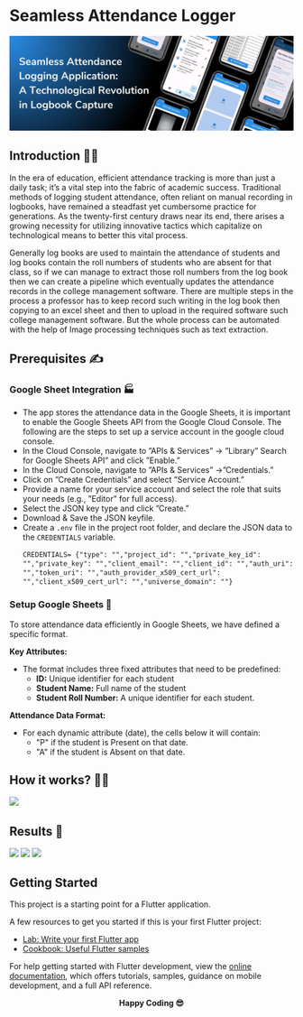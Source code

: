 # Seamless Attendance Logger

![](./pictures/header.jpg)

## Introduction 👨‍💻
In the era of education, efficient attendance tracking is more than just a daily task; it’s a vital step into the fabric of academic success. Traditional methods of logging student attendance, often reliant on manual recording in logbooks, have remained a steadfast yet cumbersome practice for generations. As the twenty-first century draws near its end, there arises a growing necessity for utilizing innovative tactics which capitalize on technological means to better this vital process.

Generally log books are used to maintain the attendance of students and log books contain the roll numbers of students who are absent for that class, so if we can manage to extract those roll numbers from the log book then we can create a pipeline which eventually updates the attendance records in the college management software. There are multiple steps in the process a professor has to keep record such writing in the log book then copying to an excel sheet and then to upload in the required software such college management software. But the whole process can be automated with the help of Image processing techniques such as text extraction.

## Prerequisites ✍️

### Google Sheet Integration 🏭️
- The app stores the attendance data in the Google Sheets, it is important to enable the Google Sheets API from the Google Cloud Console. The following are the steps to set up a service account in the google cloud console. 
- In the Cloud Console, navigate to ”APIs & Services” → ”Library” Search for Google Sheets API” and click ”Enable.” 
- In the Cloud Console, navigate to ”APIs & Services” →”Credentials.” 
- Click on ”Create Credentials” and select ”Service Account.” 
- Provide a name for your service account and select the role that suits your needs (e.g., ”Editor” for full access). 
- Select the JSON key type and click ”Create.” 
- Download & Save the JSON keyfile.
- Create a `.env` file in the project root folder, and declare the JSON data to the `CREDENTIALS` variable.
    ```
    CREDENTIALS= {"type": "","project_id": "","private_key_id": "","private_key": "","client_email": "","client_id": "","auth_uri": "","token_uri": "","auth_provider_x509_cert_url": "","client_x509_cert_url": "","universe_domain": ""}
    ```

### Setup Google Sheets 📖

To store attendance data efficiently in Google Sheets, we have defined a specific format.

**Key Attributes:**

- The format includes three fixed attributes that need to be predefined:
  - **ID:** Unique identifier for each student
  - **Student Name:** Full name of the student
  - **Student Roll Number:** A unique identifier for each student.

**Attendance Data Format:**

- For each dynamic attribute (date), the cells below it will contain:
  - "P" if the student is Present on that date.
  - "A" if the student is Absent on that date.

## How it works? 🏃‍♂️
![](https://github.com/BolisettySujith/Software-Engineering-Project/assets/73323807/399af05d-86fb-4305-a8b9-30817dba4f1b)

## Results 📱

![](https://github.com/BolisettySujith/Software-Engineering-Project/assets/73323807/6cc45be7-8427-49a2-b07e-067b821eaf85)
![](https://github.com/BolisettySujith/Software-Engineering-Project/assets/73323807/8d4a9397-19ea-494c-a6de-ef4af3f7ea37)
![](https://github.com/BolisettySujith/Software-Engineering-Project/assets/73323807/78413e1b-cfbb-4e13-8b0d-566e1b117961)


## Getting Started

This project is a starting point for a Flutter application.

A few resources to get you started if this is your first Flutter project:

- [Lab: Write your first Flutter app](https://docs.flutter.dev/get-started/codelab)
- [Cookbook: Useful Flutter samples](https://docs.flutter.dev/cookbook)

For help getting started with Flutter development, view the
[online documentation](https://docs.flutter.dev/), which offers tutorials,
samples, guidance on mobile development, and a full API reference.

**<p align="center">Happy Coding 😎</p>**